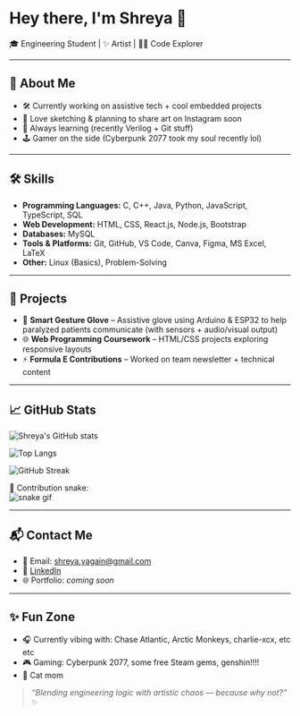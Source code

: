 # Hey there, I'm Shreya 👋  

🎓 Engineering Student | ✨ Artist | 👩‍💻 Code Explorer  

---

## 🎯 About Me  
- 🛠 Currently working on assistive tech + cool embedded projects  
- 🎨 Love sketching & planning to share art on Instagram soon  
- 🌱 Always learning (recently Verilog + Git stuff)  
- 🕹️ Gamer on the side (Cyberpunk 2077 took my soul recently lol)  

---

## 🛠 Skills  
- **Programming Languages:** C, C++, Java, Python, JavaScript, TypeScript, SQL  
- **Web Development:** HTML, CSS, React.js, Node.js, Bootstrap  
- **Databases:** MySQL  
- **Tools & Platforms:** Git, GitHub, VS Code, Canva, Figma, MS Excel, LaTeX  
- **Other:** Linux (Basics), Problem-Solving  

---

## 📂 Projects  
- 🧤 **Smart Gesture Glove** – Assistive glove using Arduino & ESP32 to help paralyzed patients communicate (with sensors + audio/visual output)  
- 🌐 **Web Programming Coursework** – HTML/CSS projects exploring responsive layouts  
- ⚡ **Formula E Contributions** – Worked on team newsletter + technical content  

---

## 📈 GitHub Stats  
![Shreya's GitHub stats](https://github-readme-stats.vercel.app/api?username=ShreyaYagain&show_icons=true&theme=radical)  

![Top Langs](https://github-readme-stats.vercel.app/api/top-langs/?username=ShreyaYagain&layout=compact&theme=radical)  

![GitHub Streak](https://github-readme-streak-stats.herokuapp.com/?user=ShreyaYagain&theme=radical)  

🐍 Contribution snake:  
![snake gif](https://github.com/ShreyaYagain/ShreyaYagain/blob/output/github-contribution-grid-snake.svg)  

---

## 📬 Contact Me  
- 📧 Email: shreya.yagain@gmail.com  
- 🔗 [LinkedIn](https://www.linkedin.com/in/shreya-yagain-75a787384)  
- 🌐 Portfolio: *coming soon*  

---

## ✨ Fun Zone  
- 🎧 Currently vibing with: Chase Atlantic, Arctic Monkeys, charlie-xcx, etc etc  
- 🎮 Gaming: Cyberpunk 2077, some free Steam gems, genshin!!!! 
- 🐾 Cat mom  


> *“Blending engineering logic with artistic chaos — because why not?”* ✨

